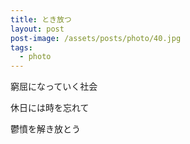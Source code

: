 ```yaml
---
title: とき放つ
layout: post
post-image: /assets/posts/photo/40.jpg
tags:
  - photo
---
```


窮屈になっていく社会

休日には時を忘れて

鬱憤を解き放とう